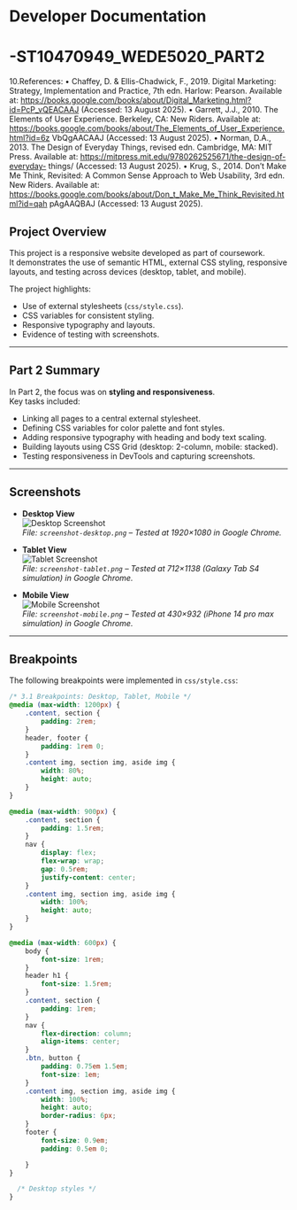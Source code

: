 # Developer Documentation

# -ST10470949_WEDE5020_PART2
10.References:
• Chaffey, D. & Ellis-Chadwick, F., 2019. Digital Marketing: Strategy, Implementation and 
Practice, 7th edn. Harlow: Pearson. Available at: 
https://books.google.com/books/about/Digital_Marketing.html?id=PcP_vQEACAAJ
(Accessed: 13 August 2025).
• Garrett, J.J., 2010. The Elements of User Experience. Berkeley, CA: New Riders. Available 
at: 
https://books.google.com/books/about/The_Elements_of_User_Experience.html?id=6z
VbQgAACAAJ (Accessed: 13 August 2025).
• Norman, D.A., 2013. The Design of Everyday Things, revised edn. Cambridge, MA: MIT 
Press. Available at: https://mitpress.mit.edu/9780262525671/the-design-of-everyday-
things/ (Accessed: 13 August 2025).
• Krug, S., 2014. Don’t Make Me Think, Revisited: A Common Sense Approach to Web 
Usability, 3rd edn. New Riders. Available at: 
https://books.google.com/books/about/Don_t_Make_Me_Think_Revisited.html?id=qah
pAgAAQBAJ (Accessed: 13 August 2025).


## Project Overview
This project is a responsive website developed as part of coursework.  
It demonstrates the use of semantic HTML, external CSS styling, responsive layouts, and testing across devices (desktop, tablet, and mobile).  

The project highlights:  
- Use of external stylesheets (`css/style.css`).  
- CSS variables for consistent styling.  
- Responsive typography and layouts.  
- Evidence of testing with screenshots.  

---

## Part 2 Summary
In Part 2, the focus was on **styling and responsiveness**.  
Key tasks included:  
- Linking all pages to a central external stylesheet.  
- Defining CSS variables for color palette and font styles.  
- Adding responsive typography with heading and body text scaling.  
- Building layouts using CSS Grid (desktop: 2-column, mobile: stacked).  
- Testing responsiveness in DevTools and capturing screenshots.  

---

## Screenshots

- **Desktop View**  
  ![Desktop Screenshot](screenshots/screenshot-desktop.png)  
  *File: `screenshot-desktop.png` – Tested at 1920×1080 in Google Chrome.*

- **Tablet View**  
  ![Tablet Screenshot](screenshots/screenshot-tablet.png)  
  *File: `screenshot-tablet.png` – Tested at 712×1138 (Galaxy Tab S4 simulation) in Google Chrome.*

- **Mobile View**  
  ![Mobile Screenshot](screenshots/screenshot-mobile.png)  
  *File: `screenshot-mobile.png` – Tested at 430×932 (iPhone 14 pro max simulation) in Google Chrome.*

---

## Breakpoints
The following breakpoints were implemented in `css/style.css`:  

```css
/* 3.1 Breakpoints: Desktop, Tablet, Mobile */
@media (max-width: 1200px) {
    .content, section {
        padding: 2rem;
    }
    header, footer {
        padding: 1rem 0;
    }
    .content img, section img, aside img {
        width: 80%;
        height: auto;
    }
}

@media (max-width: 900px) {
    .content, section {
        padding: 1.5rem;
    }
    nav {
        display: flex;
        flex-wrap: wrap;
        gap: 0.5rem;
        justify-content: center;
    }
    .content img, section img, aside img {
        width: 100%;
        height: auto;
    }
}

@media (max-width: 600px) {
    body {
        font-size: 1rem;
    }
    header h1 {
        font-size: 1.5rem;
    }
    .content, section {
        padding: 1rem;
    }
    nav {
        flex-direction: column;
        align-items: center;
    }
    .btn, button {
        padding: 0.75em 1.5em;
        font-size: 1em;
    }
    .content img, section img, aside img {
        width: 100%;
        height: auto;
        border-radius: 6px;
    }
    footer {
        font-size: 0.9em;
        padding: 0.5em 0;

    }
}

  /* Desktop styles */
}
